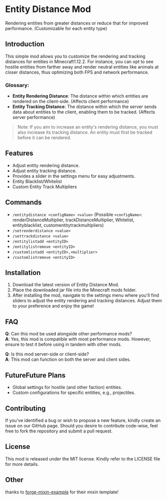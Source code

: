 # Entity Distance Mod 

Rendering entities from greater distances or reduce that for improved performance. (Customizable for each entity type)

## Introduction 

This simple mod allows you to customize the rendering and tracking distances for entities in Minecraft1.12.2. For instance, you can opt to see hostile entities from farther away and render neutral entities like animals at closer distances, thus optimizing both FPS and network performance. 

### Glossary: 

- **Entity Rendering Distance**: The distance within which entities are rendered on the client-side. (Affects client performance) 
- **Entity Tracking Distance**: The distance within which the server sends data about entities to the client, enabling them to be tracked. (Affects server performance) 

> Note: If you aim to increase an entity's rendering distance, you must also increase its tracking distance. An entity must first be tracked before it can be rendered.

## Features 

- Adjust entity rendering distance.
- Adjust entity tracking distance.
- Provides a slider in the settings menu for easy adjustments.
- Entity Blacklist/Whitelist
- Custom Entity Track Multipliers

## Commands
- `/entitydistance <configName> <value>` (Possible `<configName>`: renderDistanceMultiplier, trackDistanceMultiplier, Whitelist, entityblacklist, customentitytrackmultipliers)
- `/setrenderdistance <value>`
- `/settrackdistance <value>`
- `/entitylistadd <entityID>`
- `/entitylistremove <entityID>`
- `/customlistadd <entityID>,<multiplier>`
- `/customlistremove <entityID>`

## Installation 

1. Download the latest version of Entity Distance Mod.
2. Place the downloaded jar file into the Minecraft mods folder.
3. After installing the mod, navigate to the settings menu where you'll find sliders to adjust the entity rendering and tracking distances. Adjust them to your preference and enjoy the game!

## FAQ 

**Q**: Can this mod be used alongside other performance mods?  
**A**: Yes, this mod is compatible with most performance mods. However, ensure to test it before using in tandem with other mods.

**Q**: Is this mod server-side or client-side?  
**A**: This mod can function on both the server and client sides.

## FutureFuture Plans 

- Global settings for hostile (and other faction) entities.
- Custom configurations for specific entities, e.g., projectiles.

## Contributing 

If you've identified a bug or wish to propose a new feature, kindly create an issue on our GitHub page. Should you desire to contribute code-wise, feel free to fork the repository and submit a pull request.

## License 

This mod is released under the MIT license. Kindly refer to the LICENSE file for more details.

## Other

thanks to [forge-mixin-example](https://github.com/mouse0w0/forge-mixin-example) for their mixin template! 
